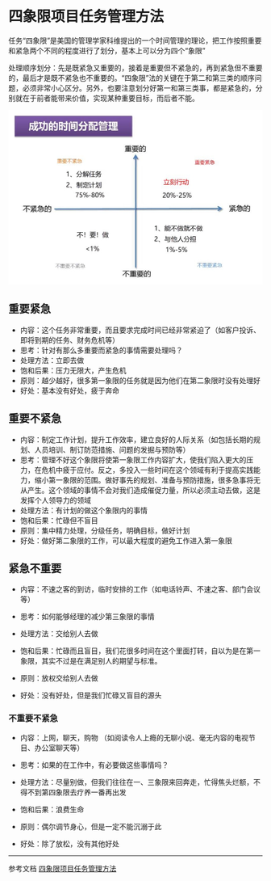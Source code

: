 # 四象限项目任务管理方法
   任务“四象限”是美国的管理学家科维提出的一个时间管理的理论，把工作按照重要和紧急两个不同的程度进行了划分，基本上可以分为四个“象限”
   
处理顺序划分：先是既紧急又重要的，接着是重要但不紧急的，再到紧急但不重要的，最后才是既不紧急也不重要的。“四象限”法的关键在于第二和第三类的顺序问题，必须非常小心区分。另外，也要注意划分好第一和第三类事，都是紧急的，分别就在于前者能带来价值，实现某种重要目标，而后者不能。

![四象限图片](../picture/sixiangxian.png "Magic Gardens")

## 重要紧急
- 内容：这个任务非常重要，而且要求完成时间已经非常紧迫了（如客户投诉、即将到期的任务、财务危机等）
- 思考：针对有那么多重要而紧急的事情需要处理吗？
- 处理方法：立即去做
- 饱和后果：压力无限大，产生危机
- 原则：越少越好，很多第一象限的任务就是因为他们在第二象限时没有处理好
- 好处：基本没有好处，疲于奔命

## 重要不紧急

- 内容：制定工作计划，提升工作效率，建立良好的人际关系（如包括长期的规划、人员培训、制订防范措施、问题的发掘与预防等）
- 思考：管理不好这个象限将使第一象限工作内容扩大，使我们陷入更大的压力，在危机中疲于应付。反之，多投入一些时间在这个领域有利于提高实践能力，缩小第一象限的范围。做好事先的规划、准备与预防措施，很多急事将无从产生。这个领域的事情不会对我们造成催促力量，所以必须主动去做，这是发挥个人领导力的领域
- 处理方法：有计划的做这个象限内的事情
- 饱和后果：忙碌但不盲目
- 原则：集中精力处理，分级任务，明确目标，做好计划
- 好处：做好第二象限的工作，可以最大程度的避免工作进入第一象限

## 紧急不重要
- 内容：不速之客的到访，临时安排的工作（如电话铃声、不速之客、部门会议等）

- 思考：如何能够经理的减少第三象限的事情

- 处理方法：交给别人去做

- 饱和后果：忙碌而且盲目，我们花很多时间在这个里面打转，自以为是在第一象限，其实不过是在满足别人的期望与标准。

- 原则：放权交给别人去做

- 好处：没有好处，但是我们忙碌又盲目的源头
### 不重要不紧急
- 内容：上网，聊天，购物 （如阅读令人上瘾的无聊小说、毫无内容的电视节目、办公室聊天等）

- 思考：如果的在工作中，有必要做这些事情吗？

- 处理方法：尽量别做，但我们往往在一、三象限来回奔走，忙得焦头烂额，不得不到第四象限去疗养一番再出发

- 饱和后果：浪费生命

- 原则：偶尔调节身心，但是一定不能沉溺于此

- 好处：除了放松，没有其他好处

---
参考文档 [四象限项目任务管理方法](http://www.weipm.net/news/sxxrw.html)